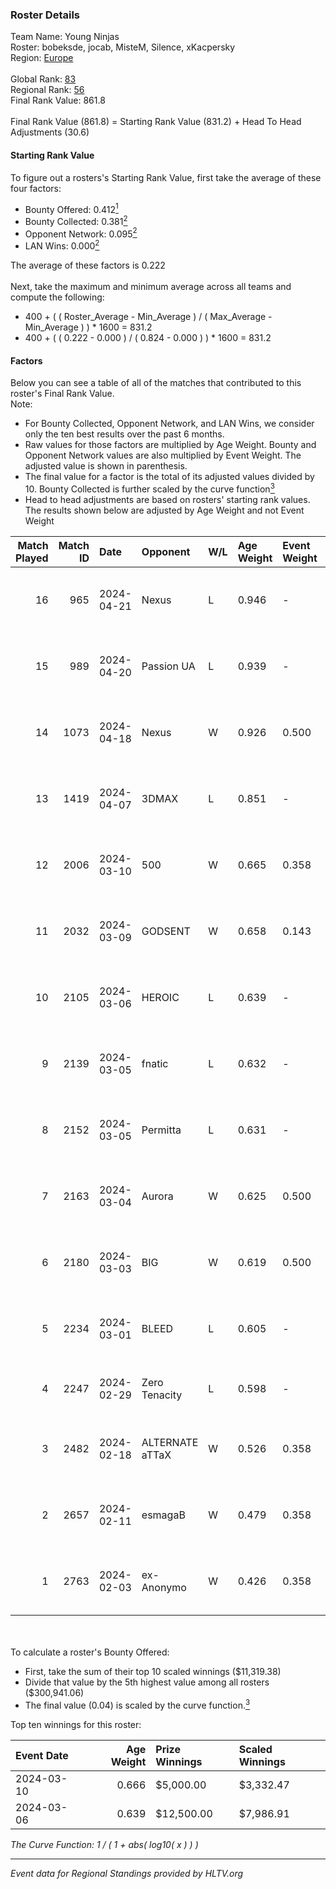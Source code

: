 ### Roster Details<br />
Team Name: Young Ninjas<br />
Roster: bobeksde, jocab, MisteM, Silence, xKacpersky<br />
Region: [Europe]( ../standings_europe.md)<br />
<br />
Global Rank: [83](../standings_global.md)<br />
Regional Rank: [56]( ../standings_europe.md)<br />
Final Rank Value:  861.8<br />
<br />
Final Rank Value (861.8) = Starting Rank Value (831.2) + Head To Head Adjustments (30.6)<br />

#### Starting Rank Value<br />
To figure out a rosters's Starting Rank Value, first take the average of these four factors:<br />
- Bounty Offered: 0.412[<sup>1</sup>](#table2)
- Bounty Collected: 0.381[<sup>2</sup>](#table1)
- Opponent Network: 0.095[<sup>2</sup>](#table1)
- LAN Wins: 0.000[<sup>2</sup>](#table1)

The average of these factors is 0.222<br />
<br />
Next, take the maximum and minimum average across all teams and compute the following:<br />
- 400 + ( ( Roster_Average - Min_Average ) / ( Max_Average - Min_Average ) ) * 1600 = 831.2
- 400 + ( ( 0.222 - 0.000 ) / ( 0.824 - 0.000 ) ) * 1600 = 831.2


#### Factors<br />
Below you can see a table of all of the matches that contributed to this roster's Final Rank Value.<br />
Note:<br />

- For Bounty Collected, Opponent Network, and LAN Wins, we consider only the ten best results over the past 6 months.
- Raw values for those factors are multiplied by Age Weight. Bounty and Opponent Network values are also multiplied by Event Weight. The adjusted value is shown in parenthesis.
- The final value for a factor is the total of its adjusted values divided by 10. Bounty Collected is further scaled by the curve function[<sup>3</sup>](#curveFunction)
- Head to head adjustments are based on rosters' starting rank values. The results shown below are adjusted by Age Weight and not Event Weight
<span id="table1"></span><br />


| Match Played | Match ID | Date       | Opponent        | W/L | Age Weight | Event Weight | Bounty Collected | Opponent Network | LAN Wins  | H2H Adj. | Roster                                          |
| -: | -: | :- | :- | :- | :- | :- | :- | :- | :- | -: | :- |
|           16 |      965 | 2024-04-21 | Nexus           | L   | 0.946      | -            | -                | -                | -         |   -14.10 | bobeksde, jocab, MisteM, Silence, xKacpersky    |
|           15 |      989 | 2024-04-20 | Passion UA      | L   | 0.939      | -            | -                | -                | -         |   -13.09 | bobeksde, jocab, MisteM, Silence, xKacpersky    |
|           14 |     1073 | 2024-04-18 | Nexus           | W   | 0.926      | 0.500        | 0.014 (0.007)    | 0.518 (0.240)    | 0 (0.000) |    14.87 | bobeksde, jocab, MisteM, Silence, xKacpersky    |
|           13 |     1419 | 2024-04-07 | 3DMAX           | L   | 0.851      | -            | -                | -                | -         |    -5.21 | BluePho3nix, jocab, MisteM, Silence, xKacpersky |
|           12 |     2006 | 2024-03-10 | 500             | W   | 0.665      | 0.358        | 0.002 (0.000)    | 0.436 (0.104)    | 0 (0.000) |     8.36 | BluePho3nix, jocab, maxster, MisteM, Silence    |
|           11 |     2032 | 2024-03-09 | GODSENT         | W   | 0.658      | 0.143        | 0.001 (0.000)    | 0.081 (0.008)    | 0 (0.000) |     4.38 | BluePho3nix, jocab, maxster, MisteM, Silence    |
|           10 |     2105 | 2024-03-06 | HEROIC          | L   | 0.639      | -            | -                | -                | -         |    -0.19 | BluePho3nix, jocab, maxster, MisteM, Silence    |
|            9 |     2139 | 2024-03-05 | fnatic          | L   | 0.632      | -            | -                | -                | -         |    -4.26 | BluePho3nix, jocab, maxster, MisteM, Silence    |
|            8 |     2152 | 2024-03-05 | Permitta        | L   | 0.631      | -            | -                | -                | -         |    -9.26 | BluePho3nix, jocab, maxster, MisteM, Silence    |
|            7 |     2163 | 2024-03-04 | Aurora          | W   | 0.625      | 0.500        | 0.493 (0.154)    | 0.840 (0.263)    | 0 (0.000) |    18.85 | BluePho3nix, jocab, maxster, MisteM, Silence    |
|            6 |     2180 | 2024-03-03 | BIG             | W   | 0.619      | 0.500        | 0.215 (0.067)    | 0.496 (0.154)    | 0 (0.000) |    18.54 | BluePho3nix, jocab, maxster, MisteM, Silence    |
|            5 |     2234 | 2024-03-01 | BLEED           | L   | 0.605      | -            | -                | -                | -         |    -2.36 | BluePho3nix, jocab, maxster, MisteM, Silence    |
|            4 |     2247 | 2024-02-29 | Zero Tenacity   | L   | 0.598      | -            | -                | -                | -         |    -5.33 | BluePho3nix, jocab, MisteM, REZ, Silence        |
|            3 |     2482 | 2024-02-18 | ALTERNATE aTTaX | W   | 0.526      | 0.358        | 0.048 (0.009)    | 0.650 (0.123)    | 0 (0.000) |    10.13 | BluePho3nix, jocab, maxster, MisteM, Silence    |
|            2 |     2657 | 2024-02-11 | esmagaB         | W   | 0.479      | 0.358        | 0.008 (0.001)    | 0.258 (0.044)    | 0 (0.000) |     5.49 | BluePho3nix, jocab, maxster, MisteM, Silence    |
|            1 |     2763 | 2024-02-03 | ex-Anonymo      | W   | 0.426      | 0.358        | 0.002 (0.000)    | 0.077 (0.012)    | 0 (0.000) |     3.81 | BluePho3nix, jocab, maxster, MisteM, Silence    |

<br />
<span id="table2"></span><br />
To calculate a roster's Bounty Offered:<br />

- First, take the sum of their top 10 scaled winnings ($11,319.38)
- Divide that value by the 5th highest value among all rosters ($300,941.06)
- The final value (0.04) is scaled by the curve function.[<sup>3</sup>](#curveFunction)

Top ten winnings for this roster:<br />

| Event Date | Age Weight | Prize Winnings | Scaled Winnings |
| :- | -: | :- | :- |
| 2024-03-10 |      0.666 | $5,000.00      | $3,332.47       |
| 2024-03-06 |      0.639 | $12,500.00     | $7,986.91       |


<span id="curveFunction"></span>_The Curve Function: 1 / ( 1 + abs( log10( x ) ) )_<br />

---
_Event data for Regional Standings provided by HLTV.org_<br />

